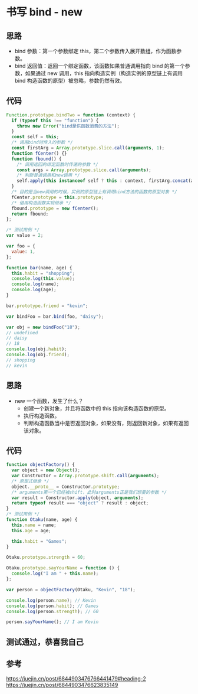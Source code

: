 # 书写 bind - new

## 思路

- bind 参数：第一个参数绑定 this，第二个参数传入展开数组，作为函数参数。
- bind 返回值：返回一个绑定函数，该函数如果普通调用指向 bind 的第一个参数，如果通过 new 调用，this 指向构造实例（构造实例的原型链上有调用 bind 构造函数的原型）被忽略，参数仍然有效。

## 代码

```javascript
Function.prototype.bindTwo = function (context) {
  if (typeof this !== "function") {
    throw new Error("bind是供函数消费的方法");
  }
  const self = this;
  /* 调用bind时传入的参数 */
  const firstArg = Array.prototype.slice.call(arguments, 1);
  function fCenter() {}
  function fbound() {
    /* 调用返回的绑定函数时传递的参数 */
    const args = Array.prototype.slice.call(arguments);
    /* 判断普通调用和new调用 */
    self.apply(this instanceof self ? this : context, firstArg.concat(args));
  }
  /* 目的是当new调用的时候，实例的原型链上有调用bind方法的函数的原型对象 */
  fCenter.prototype = this.prototype;
  /* 借用构造函数实现继承 */
  fbound.prototype = new fCenter();
  return fbound;
};

/* 测试用例 */
var value = 2;

var foo = {
  value: 1,
};

function bar(name, age) {
  this.habit = "shopping";
  console.log(this.value);
  console.log(name);
  console.log(age);
}

bar.prototype.friend = "kevin";

var bindFoo = bar.bind(foo, "daisy");

var obj = new bindFoo("18");
// undefined
// daisy
// 18
console.log(obj.habit);
console.log(obj.friend);
// shopping
// kevin
```

## 思路

- new 一个函数，发生了什么？
  - 创建一个新对象，并且将函数中的 this 指向该构造函数的原型。
  - 执行构造函数。
  - 判断构造函数当中是否返回对象，如果没有，则返回新对象，如果有返回该对象。

## 代码

```javascript
function objectFactory() {
  var object = new Object();
  var Constructor = Array.prototype.shift.call(arguments);
  /* 原型式继承 */
  object.__proto__ = Constructor.prototype;
  /* arguments第一个已经被shift，此时arguments正是我们想要的参数 */
  var result = Constructor.apply(object, arguments);
  return typeof result === "object" ? result : object;
}
/* 测试用例 */
function Otaku(name, age) {
  this.name = name;
  this.age = age;

  this.habit = "Games";
}

Otaku.prototype.strength = 60;

Otaku.prototype.sayYourName = function () {
  console.log("I am " + this.name);
};

var person = objectFactory(Otaku, "Kevin", "18");

console.log(person.name); // Kevin
console.log(person.habit); // Games
console.log(person.strength); // 60

person.sayYourName(); // I am Kevin
```

## 测试通过，恭喜我自己

## 参考

https://juejin.cn/post/6844903476766441479#heading-2
https://juejin.cn/post/6844903476623835149
